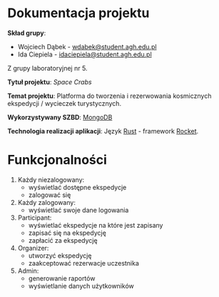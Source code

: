 # Dokumentacja projektu

**Skład grupy**:
- Wojciech Dąbek - wdabek@student.agh.edu.pl
- Ida Ciepiela - idaciepiela@student.agh.edu.pl

Z grupy laboratoryjnej nr 5.

**Tytuł projektu**: *Space Crabs*

**Temat projektu**: Platforma do tworzenia i rezerwowania kosmicznych ekspedycji / wycieczek turystycznych.

**Wykorzystywany SZBD**: [MongoDB](https://www.mongodb.com/)

**Technologia realizacji aplikacji**: Język [Rust](https://www.rust-lang.org/) - framework [Rocket](https://rocket.rs/).

# Funkcjonalności

1. Każdy niezalogowany:
	- wyświetlać dostępne ekspedycje
	- zalogować się
2. Każdy zalogowany:
	- wyświetlać swoje dane logowania
3. Participant:
	- wyświetlać ekspedycje na które jest zapisany
	- zapisać się na ekspedycję
	- zapłacić za ekspedycję
4. Organizer:
	- utworzyć ekspedycję
	- zaakceptować rezerwacje uczestnika
5. Admin:
	- generowanie raportów
	- wyświetlanie danych użytkowników
